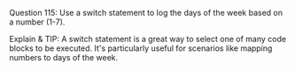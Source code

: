 
Question 115: Use a switch statement to log the days of the week based on a number (1-7).

Explain & TIP: A switch statement is a great way to select one of many code blocks to be executed. It's particularly useful for scenarios like mapping numbers to days of the week.

